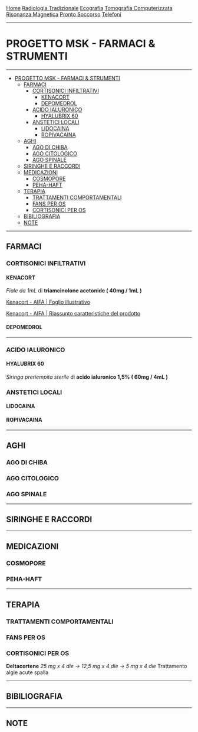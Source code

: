<div class="topnav">
  <a href="https://sl-rad.github.io/SL-Rad-Vademecum">Home</a>
  <a href="https://sl-rad.github.io/SL-Rad-Vademecum/radiologia_tradizionale.html">Radiologia Tradizionale</a>
  <a href="https://sl-rad.github.io/SL-Rad-Vademecum/ecografia.html">Ecografia</a>
  <a href="https://sl-rad.github.io/SL-Rad-Vademecum/tomografia_computerizzata.html">Tomografia Computerizzata</a>
  <a href="https://sl-rad.github.io/SL-Rad-Vademecum/risonanza_magnetica.html">Risonanza Magnetica</a>
  <a href="https://sl-rad.github.io/SL-Rad-Vademecum/pronto_soccorso.html">Pronto Soccorso</a>
  <a href="https://sl-rad.github.io/SL-Rad-Vademecum/contatti.html">Telefoni</a>
</div>

- - -

# PROGETTO MSK - FARMACI & STRUMENTI

- - -

- [PROGETTO MSK - FARMACI & STRUMENTI](#progetto-msk---farmaci--strumenti)
	- [FARMACI](#farmaci)
		- [CORTISONICI INFILTRATIVI](#cortisonici-infiltrativi)
			- [KENACORT](#kenacort)
			- [DEPOMEDROL](#depomedrol)
		- [ACIDO IALURONICO](#acido-ialuronico)
			- [HYALUBRIX 60](#hyalubrix-60)
		- [ANSTETICI LOCALI](#anstetici-locali)
			- [LIDOCAINA](#lidocaina)
			- [ROPIVACAINA](#ropivacaina)
	- [AGHI](#aghi)
		- [AGO DI CHIBA](#ago-di-chiba)
		- [AGO CITOLOGICO](#ago-citologico)
		- [AGO SPINALE](#ago-spinale)
	- [SIRINGHE E RACCORDI](#siringhe-e-raccordi)
	- [MEDICAZIONI](#medicazioni)
		- [COSMOPORE](#cosmopore)
		- [PEHA-HAFT](#peha-haft)
	- [TERAPIA](#terapia)
		- [TRATTAMENTI COMPORTAMENTALI](#trattamenti-comportamentali)
		- [FANS PER OS](#fans-per-os)
		- [CORTISONICI PER OS](#cortisonici-per-os)
	- [BIBILIOGRAFIA](#bibiliografia)
	- [NOTE](#note)

- - -

## FARMACI

### CORTISONICI INFILTRATIVI

#### KENACORT
*Fiale da 1mL* di **triamcinolone acetonide ( 40mg / 1mL )**

[Kenacort - AIFA \| Foglio illustrativo](https://farmaci.agenziafarmaco.gov.it/aifa/servlet/PdfDownloadServlet?pdfFileName=footer_001401_013972_FI.pdf&retry=0&sys=m0b1l3)

[Kenacort - AIFA \| Riassunto caratteristiche del prodotto](https://farmaci.agenziafarmaco.gov.it/aifa/servlet/PdfDownloadServlet?pdfFileName=footer_001401_013972_RCP.pdf&retry=0&sys=m0b1l3)

#### DEPOMEDROL

---

### ACIDO IALURONICO

#### HYALUBRIX 60
*Siringa preriempita sterile* di **acido ialuronico 1,5% ( 60mg / 4mL )**

### ANSTETICI LOCALI

#### LIDOCAINA

#### ROPIVACAINA

---

## AGHI

### AGO DI CHIBA

### AGO CITOLOGICO

### AGO SPINALE

---

## SIRINGHE E RACCORDI

---

## MEDICAZIONI

### COSMOPORE

### PEHA-HAFT

---

## TERAPIA

### TRATTAMENTI COMPORTAMENTALI

### FANS PER OS

### CORTISONICI PER OS
**Deltacortene** 
*25 mg x 4 die &rarr; 12,5 mg x 4 die &rarr; 5 mg x 4 die*
Trattamento algie acute spalla

---

## BIBILIOGRAFIA

---

## NOTE


